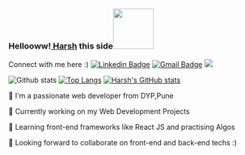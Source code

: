 ### Hellooww!<a href="https://github.com/harxhsingh"> Harsh</a> this side<img src="https://media.giphy.com/media/eNotYhz6gsoNBUzsUa/giphy.gif" width="80">
Connect with me here :)
[![Linkedin Badge](https://img.shields.io/badge/-HarshSingh-blue?style=flat-square&logo=Linkedin&logoColor=white&link=https://www.linkedin.com/in/harsh-singh-7a8318161/)](https://www.linkedin.com/in/harsh-singh-7a8318161/)
[![Gmail Badge](https://img.shields.io/badge/hs205393@gmail.com-c14438?style=flat-square&logo=Gmail&logoColor=white&link=mailto:hs205393@gmail.com)](mailto:hs205393@gmail.com)
![](https://komarev.com/ghpvc/?username=hs205393)

 
![Github stats](https://github-readme-stats.vercel.app/api?username=harxhsingh)
[![Top Langs](https://github-readme-stats.vercel.app/api/top-langs/?username=harxhsingh)](https://github.com/harxhsingh/github-readme-stats)
[![Harsh's GitHub stats](https://github-readme-stats.vercel.app/api?username=harxhsingh)](https://github.com/harxhsingh/github-readme-stats)

🦾 I'm a passionate web developer from DYP,Pune

🔭 Currently working on my Web Development Projects 

🌱 Learning front-end frameworks like React JS and practising Algos

👯 Looking forward to collaborate on front-end and back-end techs :)
